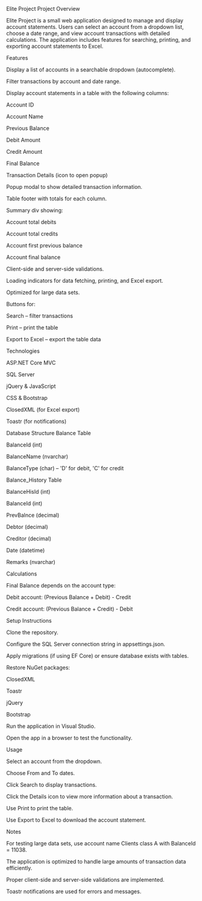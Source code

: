 Elite Project
Project Overview

Elite Project is a small web application designed to manage and display account statements. Users can select an account from a dropdown list, choose a date range, and view account transactions with detailed calculations. The application includes features for searching, printing, and exporting account statements to Excel.

Features

Display a list of accounts in a searchable dropdown (autocomplete).

Filter transactions by account and date range.

Display account statements in a table with the following columns:

Account ID

Account Name

Previous Balance

Debit Amount

Credit Amount

Final Balance

Transaction Details (icon to open popup)

Popup modal to show detailed transaction information.

Table footer with totals for each column.

Summary div showing:

Account total debits

Account total credits

Account first previous balance

Account final balance

Client-side and server-side validations.

Loading indicators for data fetching, printing, and Excel export.

Optimized for large data sets.

Buttons for:

Search – filter transactions

Print – print the table

Export to Excel – export the table data

Technologies

ASP.NET Core MVC

SQL Server

jQuery & JavaScript

CSS & Bootstrap

ClosedXML (for Excel export)

Toastr (for notifications)

Database Structure
Balance Table

BalanceId (int)

BalanceName (nvarchar)

BalanceType (char) – 'D' for debit, 'C' for credit

Balance_History Table

BalanceHisId (int)

BalanceId (int)

PrevBalnce (decimal)

Debtor (decimal)

Creditor (decimal)

Date (datetime)

Remarks (nvarchar)

Calculations

Final Balance depends on the account type:

Debit account: (Previous Balance + Debit) - Credit

Credit account: (Previous Balance + Credit) - Debit

Setup Instructions

Clone the repository.

Configure the SQL Server connection string in appsettings.json.

Apply migrations (if using EF Core) or ensure database exists with tables.

Restore NuGet packages:

ClosedXML

Toastr

jQuery

Bootstrap

Run the application in Visual Studio.

Open the app in a browser to test the functionality.

Usage

Select an account from the dropdown.

Choose From and To dates.

Click Search to display transactions.

Click the Details icon to view more information about a transaction.

Use Print to print the table.

Use Export to Excel to download the account statement.

Notes

For testing large data sets, use account name Clients class A with BalanceId = 11038.

The application is optimized to handle large amounts of transaction data efficiently.

Proper client-side and server-side validations are implemented.

Toastr notifications are used for errors and messages.

